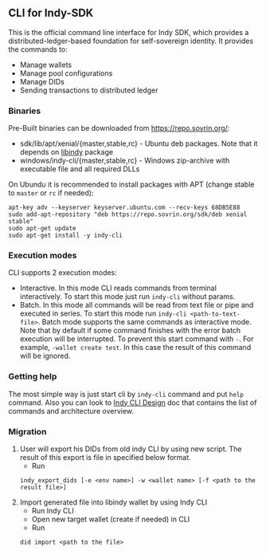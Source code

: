 ## CLI for Indy-SDK

This is the official command line interface for Indy SDK, which provides a distributed-ledger-based
foundation for self-sovereign identity. It provides the commands to:
* Manage wallets
* Manage pool configurations
* Manage DIDs
* Sending transactions to distributed ledger

### Binaries
Pre-Built binaries can be downloaded from https://repo.sovrin.org/:
* sdk/lib/apt/xenial/{master,stable,rc} - Ubuntu deb packages. Note that it depends on [libindy](../README.md) package
* windows/indy-cli/{master,stable,rc} - Windows zip-archive with executable file and all required DLLs 

On Ubundu it is recommended to install packages with APT (change stable to `master` or `rc` if needed):
```
apt-key adv --keyserver keyserver.ubuntu.com --recv-keys 68DB5E88
sudo add-apt-repository "deb https://repo.sovrin.org/sdk/deb xenial stable"
sudo apt-get update
sudo apt-get install -y indy-cli
```

### Execution modes
CLI supports 2 execution modes:
* Interactive. In this mode CLI reads commands from terminal interactively. To start this mode just run `indy-cli` without params.
* Batch. In this mode all commands will be read from text file or pipe and executed in series. To start this mode run `indy-cli <path-to-text-file>`. Batch mode supports the same commands as interactive mode. Note that by default if some command finishes with the error batch execution will be interrupted. To prevent this start command with `-`. For example, `-wallet create test`. In this case the result of this command will be ignored.

### Getting help
The most simple way is just start cli by `indy-cli` command and put `help` command. Also you can look to [Indy CLI Design](../doc/cli-design.md) doc that contains the list of commands and architecture overview.

### Migration
1. User will export his DIDs from old indy CLI by using new script. The result of this export is file in specified below format.
    * Run  
    ```
    indy_export_dids [-e <env name>] -w <wallet name> [-f <path to the result file>]
    ```
2. Import generated file into libindy wallet by using Indy CLI
    * Run Indy CLI
    * Open new target wallet (create if needed) in CLI
    * Run 
    ```
    did import <path to the file>
    ```